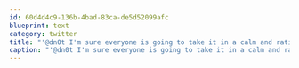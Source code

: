 ```yaml
---
id: 60d4d4c9-136b-4bad-83ca-de5d52099afc
blueprint: text
category: twitter
title: "'@dn0t I'm sure everyone is going to take it in a calm and rationa..Oh my god, they lit everything on fire!"
caption: "'@dn0t I'm sure everyone is going to take it in a calm and rationa..Oh my god, they lit everything on fire!"
---
```

